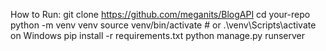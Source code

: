 How to Run:
        git clone https://github.com/meganits/BlogAPI
        cd your-repo
        python -m venv venv
        source venv/bin/activate  # or .\venv\Scripts\activate on Windows
        pip install -r requirements.txt
        python manage.py runserver
